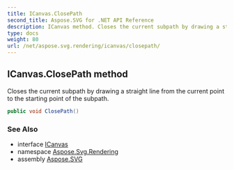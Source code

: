```yaml
---
title: ICanvas.ClosePath
second_title: Aspose.SVG for .NET API Reference
description: ICanvas method. Closes the current subpath by drawing a straight line from the current point to the starting point of the subpath
type: docs
weight: 80
url: /net/aspose.svg.rendering/icanvas/closepath/
---
```

## ICanvas.ClosePath method

Closes the current subpath by drawing a straight line from the current point to the starting point of the subpath.

```csharp
public void ClosePath()
```

### See Also

* interface [ICanvas](../)
* namespace [Aspose.Svg.Rendering](../../../aspose.svg.rendering/)
* assembly [Aspose.SVG](../../../)
